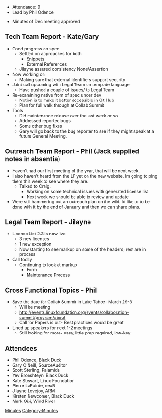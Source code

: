   - Attendance: 9
  - Lead by Phil Odence

<!-- end list -->

  - Minutes of Dec meeting approved

## Tech Team Report - Kate/Gary

  - Good progress on spec
      - Settled on approaches for both
          - Snippets
          - External References
      - Jilayne assured consistency None/Assertion
  - Now working on
      - Making sure that external identifiers support security
  - Joint call upcoming with Legal Team on template language
      - Have pushed a couple of issues/ to Legal Team
  - Re-examining native from of spec under dev
      - Notion is to make it better accessible in Git Hub
      - Plan for full walk through at Collab Summit
  - Tools
      - Did maintenance release over the last week or so
      - Addressed reported bugs
      - Some other bug fixes
      - Gary will go back to the bug reporter to see if they might speak
        at a future General Meeting.

## Outreach Team Report - Phil (Jack supplied notes in absentia)

  - Haven’t had our first meeting of the year, that will be next week.
  - I also haven’t heard from the LF yet on the new website. Im going to
    ping them this week to see where they are.
      - Talked to Craig.
          - Working on some technical issues with generated license list
          - Next week we should be able to review and update
  - Were still hammering out an outreach plan on the wiki. Id like to to
    be done with it by the end of January and then we can share plans.

## Legal Team Report - Jilayne

  - License List 2.3 is now live
      - 3 new licenses
      - 1 new exception
      - Now starting to see markup on some of the headers; rest are in
        process
  - Call today
      - Continuing to look at markup
          - Form
          - Maintenance Process

## Cross Functional Topics - Phil

  - Save the date for Collab Summit in Lake Tahoe- March 29-31
      - Will be meeting
      - <http://events.linuxfoundation.org/events/collaboration-summit/program/about>
      - Call for Papers is out- Best practices would be great
  - Lined up speakers for next 1-2 meetings
      - Still looking for more- easy, little prep required, low-key

## Attendees

  - Phil Odence, Black Duck
  - Gary O’Neill, SourceAuditor
  - Scott Sterling, Palamida
  - Yev Bronshteyn, Black Duck
  - Kate Stewart, Linux Foundation
  - Pierre LaPointe, nexB
  - Jilayne Lovejoy, ARM
  - Kirsten Newcomer, Black Duck
  - Mark Gisi, Wind River

[Minutes](Category:General "wikilink")
[Category:Minutes](Category:Minutes "wikilink")
